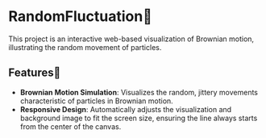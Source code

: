 # RandomFluctuation🫧
This project is an interactive web-based visualization of Brownian motion, illustrating the random movement of particles. 


## Features🎇
- **Brownian Motion Simulation**: Visualizes the random, jittery movements characteristic of particles in Brownian motion.
- **Responsive Design**: Automatically adjusts the visualization and background image to fit the screen size, ensuring the line always starts from the center of the canvas.
